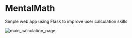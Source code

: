 # MentalMath
Simple web app using Flask to improve user calculation skills

![main_calculation_page](https://user-images.githubusercontent.com/75424678/208297211-1aa16c05-3035-4a9b-9131-1cad0251316d.png)
